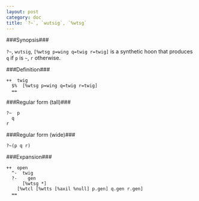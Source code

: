 ```yaml
---
layout: post
category: doc
title: `?~`, `wutsig`, `%wtsg`
---
```


###Synopsis###

`?~`, `wutsig`, `[%wtsg p=wing q=twig r=twig]` is a synthetic hoon 
that produces `q` if `p` is `~`, `r` otherwise.

###Definition###

    ++  twig  
      $%  [%wtsg p=wing q=twig r=twig]
      ==

###Regular form (tall)###

    ?~  p
      q
    r

###Regular form (wide)###

    ?~(p q r)

###Expansion###
    
    ++  open
      ^-  twig
      ?-    gen
          [%wtsg *]
        [%wtcl [%wtts [%axil %null] p.gen] q.gen r.gen]
      ==

